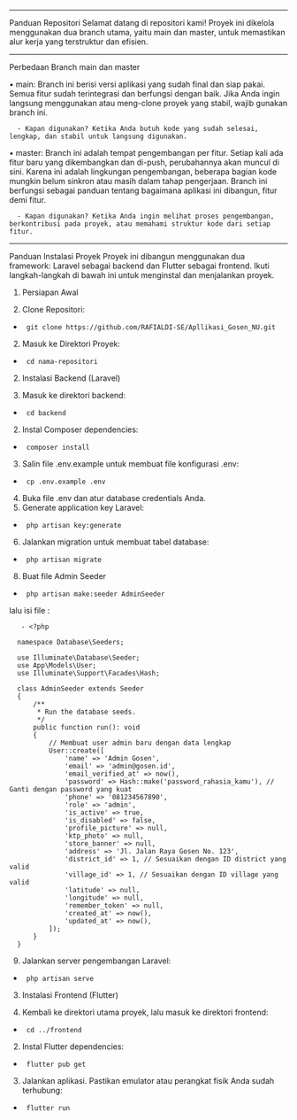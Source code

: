 ________________________________________
Panduan Repositori
Selamat datang di repositori kami! Proyek ini dikelola menggunakan dua branch utama, yaitu main dan master, untuk memastikan alur kerja yang terstruktur dan efisien.
________________________________________
Perbedaan Branch main dan master

•	main: Branch ini berisi versi aplikasi yang sudah final dan siap pakai. Semua fitur sudah terintegrasi dan berfungsi dengan baik. Jika Anda ingin langsung menggunakan atau meng-clone proyek yang stabil, wajib gunakan branch ini.

      - Kapan digunakan? Ketika Anda butuh kode yang sudah selesai, lengkap, dan stabil untuk langsung digunakan.
      
•	master: Branch ini adalah tempat pengembangan per fitur. Setiap kali ada fitur baru yang dikembangkan dan di-push, perubahannya akan muncul di sini. Karena ini adalah lingkungan pengembangan, beberapa bagian kode mungkin belum sinkron atau masih dalam tahap pengerjaan. Branch ini berfungsi sebagai panduan tentang bagaimana aplikasi ini dibangun, fitur demi fitur.

      - Kapan digunakan? Ketika Anda ingin melihat proses pengembangan, berkontribusi pada proyek, atau memahami struktur kode dari setiap fitur.
________________________________________
Panduan Instalasi Proyek
Proyek ini dibangun menggunakan dua framework: Laravel sebagai backend dan Flutter sebagai frontend. Ikuti langkah-langkah di bawah ini untuk menginstal dan menjalankan proyek.
1. Persiapan Awal
   
  1.	Clone Repositori:
  
  -      git clone https://github.com/RAFIALDI-SE/Apllikasi_Gosen_NU.git
  
  2.	Masuk ke Direktori Proyek:

  -      cd nama-repositori

2. Instalasi Backend (Laravel)
   
  1.	Masuk ke direktori backend:
  
  -      cd backend
  
  2.	Instal Composer dependencies:
  
  -      composer install
  
  3.	Salin file .env.example untuk membuat file konfigurasi .env:
  
  -      cp .env.example .env
  
  4.	Buka file .env dan atur database credentials Anda.
  5.	Generate application key Laravel:
  
  -      php artisan key:generate
  
  6.	Jalankan migration untuk membuat tabel database:
     
  -      php artisan migrate

  8.	Buat file Admin Seeder
  
  -      php artisan make:seeder AdminSeeder

 lalu isi file :

       - <?php
      
      namespace Database\Seeders;
      
      use Illuminate\Database\Seeder;
      use App\Models\User;
      use Illuminate\Support\Facades\Hash;
      
      class AdminSeeder extends Seeder
      {
          /**
           * Run the database seeds.
           */
          public function run(): void
          {
              // Membuat user admin baru dengan data lengkap
              User::create([
                  'name' => 'Admin Gosen',
                  'email' => 'admin@gosen.id',
                  'email_verified_at' => now(),
                  'password' => Hash::make('password_rahasia_kamu'), // Ganti dengan password yang kuat
                  'phone' => '081234567890',
                  'role' => 'admin',
                  'is_active' => true,
                  'is_disabled' => false,
                  'profile_picture' => null,
                  'ktp_photo' => null,
                  'store_banner' => null,
                  'address' => 'Jl. Jalan Raya Gosen No. 123',
                  'district_id' => 1, // Sesuaikan dengan ID district yang valid
                  'village_id' => 1, // Sesuaikan dengan ID village yang valid
                  'latitude' => null,
                  'longitude' => null,
                  'remember_token' => null,
                  'created_at' => now(),
                  'updated_at' => now(),
              ]);
          }
      }

  
  9.	Jalankan server pengembangan Laravel:
     
  -      php artisan serve

3. Instalasi Frontend (Flutter)
   
  1.	Kembali ke direktori utama proyek, lalu masuk ke direktori frontend:
  
  -      cd ../frontend
  
  2.	Instal Flutter dependencies:
  
  -      flutter pub get
  
  3.	Jalankan aplikasi. Pastikan emulator atau perangkat fisik Anda sudah terhubung:
  -      flutter run


